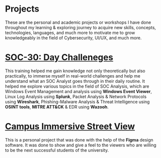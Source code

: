 # Projects
These are the personal and academic projects or workshops I have done throughout my learning & exploring journey to acquire new skills, concepts, technologies, languages, and much more to motivate me to grow knowledgeably in the field of Cybersecurity, UI/UX, and much more.

# [ SOC-30: Day Challeneges ](https://github.com/RISHIISVERYCOOL/Cyber-Sec/tree/main/SOC-30%20Day%20Challenege)
This training helped me gain knowledge not only theoretically but also practically, to immerse myself in real-world challenges and help me understand what an SOC Analyst goes through in their daily routine. It helped me explore various topics in the field of SOC Analysis, which are Windows Event Management and analysis using **Windows Event Viewer**, Linux Log Analysis using **Splunk**, Packet Analysis & Network Protocols using **Wireshark**, Phishing-Malware Analysis & Threat Intelligence using **OSINT tools**, **MITRE ATT&CK** &  EDR using **Wazooh**.

# [Campus Immersive Street View](https://github.com/RISHIISVERYCOOL/Cyber-Sec/tree/main/Campus%20Immersive%20Street%20View)
This is a personal project that was done with the help of the **Figma** design software. It was done to show and give a feel to the viewers who are willing to be the next successful students of the university. 
